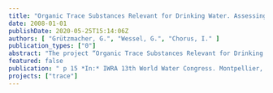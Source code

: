 ```yaml
---
title: "Organic Trace Substances Relevant for Drinking Water. Assessing their Elimination through Bank Filtration – Phase 1"
date: 2008-01-01
publishDate: 2020-05-25T15:14:06Z
authors: [ "Grützmacher, G.", "Wessel, G.", "Chorus, I." ]
publication_types: ["0"]
abstract: "The project “Organic Trace Substances Relevant for Drinking Water – Assessing their Elimination through Bank Filtration (TRACE)” aims at giving an up-to-date overview of the potential risk resulting from the occurrence of chelating agents, perfluorinated compounds (PFCs) and selected pesticides in surface waters and to show if there is a potential for the substances to persist during bank filtration and artificial recharge. During the first phase of the project which is subject of this paper, a literature study was conducted addressing their occurrence (in the Berlin region and elsewhere), amounts produced as well as data on their persistence in the subsurface. This was the basis for a decision on the substance applied in the field scale experiments at the UBAs experimental field during the following project phase. Using freely available databases (e.g. ULIDAT, DIMDI, Tiborder) 1148 references were screened for their relevance to these topics, and 450 of these were classified as relevant. Of these, so far the 223 most important references have been compiled in an ACCESS database which comprises data on the data origin as well as on specific values (e.g. measured concentrations, amounts produced, use, main metabolites, sources, pathways in the environment). The database links this information so that output forms (“fact sheets”) can be created that summarize all data for one specific substance. The regarded substances were subsequently classified according to the criteria: usage / production, occurrence in surface water (if possible also in groundwater and bank filtrate), degradation potential, biological degradability, production of relevant metabolites and toxicity. For the chelating agents three substance groups were examined closely: aminocarboxylates, hydrocarboxylates and phosphonates (all other substance groups were found to be irrelevant due to total biodegradability). The aminocarboxylates are produced in highest numbers and occur most frequently (especially EDTA, PDTA, NTA and DTPA). There are, however, already extensive investigations on this field so that few knowledge gaps were identified. Hydrocarboxylates are produced in lesser amounts and for some ready biological degradability has been shown. For these reasons further investigations were not seen as a priority. Phosphonates produce relevant metabolites (phosphates that enhance eutrophication) and are produced in high amounts (> 1000 t/a). This substance group was therefore recommended for further investigations. Currently a variety of research projects cover the field of perfluorinated compounds (PFCs) that occur in aquatic environments world wide and whose toxicity and persistence is not yet clearly determined. Most investigations aim at the main substances of this group: PFOA and PFOS. These are, however, currently being replaced by shorter chained PFCs on which investigations are lacking. This substance group is therefore also of interest for further investigations. For the pesticides glyphosate and isoproturone high production rates and frequent occurrence in surface and groundwater world wide were determined. Due to this fact and to the presence of relevant metabolites (e.g. AMPA) as well as to limited knowledge on their fate during underground passage these substances were classified as highly interesting for further investigations."
featured: false
publication: " p 15 *In:* IWRA 13th World Water Congress. Montpellier, France. 1-4 September 2008"
projects: ["trace"]
---
```


